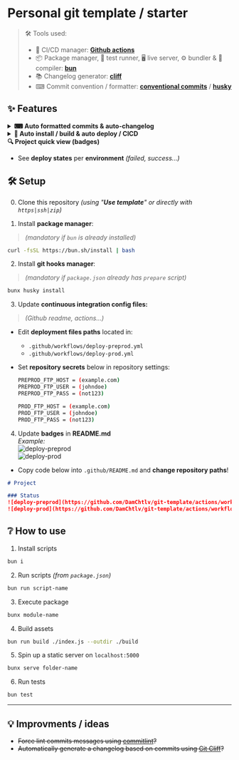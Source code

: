 # Personal git template / starter

> 🛠 Tools used:
> - 🤖 CI/CD manager: **[Github actions](https://github.com/DamChtlv/git-template/tree/main/.github/workflows)**
> - 📦 Package manager, 🧪 test runner, 🖥 live server, ⚙ bundler & 🔨 compiler: **[bun](https://github.com/oven-sh/bun)**
> - 📚 Changelog generator: [**cliff**](https://git-cliff.org/)
> - ⌨ Commit convention / formatter: [**conventional commits**](https://www.conventionalcommits.org/en/v1.0.0/#summary) / **[husky](https://typicode.github.io/husky/)**

## ✨ Features
<details>
<summary>
<strong>⌨ Auto formatted commits & auto-changelog</strong>
</summary>

- This repo uses **a simple commit convention**, which gets **automatically formatted** properly and also used to **generate a changelog**  
> 💡 INFO: Commit message should be composed like this: `action|context|details`
>
> Example: commit `fix ajax used wrong ajax url` will become `🐛 Fix(ajax): used wrong ajax url`,  
> it will also be added into 🐛 **Bug fixes section** inside latest version of changelog automatically _(see `CHANGELOG.md`)_
</details>

<details>
<summary>
<strong>🚀 Auto install / build & auto deploy / CICD</strong>
</summary>

- **Install assets** from managers 
> _node modules..._
- **Automatically push code** on remote servers 
> _using correct SFTP env based on pull requests / branches_
- **Automatically trigger 3rd party actions** post deploy 
> _auto clear cache using cache plugin..._
</details

<details>
<summary>
<strong>🔍 Project quick view (badges)</strong>
</summary>

- See **deploy states** per **environment** _(failed, success...)_
</details>

## 🛠 Setup
0. Clone this repository _(using "**Use template**" or directly with `https|ssh|zip`)_

1. Install **package manager**:
> _(mandatory if `bun` is already installed)_ 
```sh
curl -fsSL https://bun.sh/install | bash
```

2. Install **git hooks manager**:
> _(mandatory if `package.json` already has `prepare` script)_ 
```sh
bunx husky install
```

3. Update **continuous integration config files:**
> _(Github readme, actions...)_
- Edit **deployment files paths** located in:
  - `.github/workflows/deploy-preprod.yml`
  - `.github/workflows/deploy-prod.yml`

- Set **repository secrets** below in repository settings:
  ```sh
  PREPROD_FTP_HOST = (example.com)
  PREPROD_FTP_USER = (johndoe)
  PREPROD_FTP_PASS = (not123)

  PROD_FTP_HOST = (example.com)
  PROD_FTP_USER = (johndoe)
  PROD_FTP_PASS = (not123)
  ```

4. Update **badges** in **README.md**  
_Example:_  
![deploy-preprod](https://github.com/DamChtlv/git-template/actions/workflows/deploy-preprod.yml/badge.svg?branch=release/preprod)  
![deploy-prod](https://github.com/DamChtlv/git-template/actions/workflows/deploy-prod.yml/badge.svg?branch=release/prod)
- Copy code below into `.github/README.md` and **change repository paths**!
```md
# Project

### Status
![deploy-preprod](https://github.com/DamChtlv/git-template/actions/workflows/deploy-preprod.yml/badge.svg?branch=release/preprod)
![deploy-prod](https://github.com/DamChtlv/git-template/actions/workflows/deploy-prod.yml/badge.svg?branch=release/prod)
```


## ❔ How to use

1. Install scripts
```sh
bun i
```

2. Run scripts _(from `package.json`)_
```sh
bun run script-name
```

3. Execute package
```sh
bunx module-name
```

4. Build assets
```sh
bun run build ./index.js --outdir ./build
```

5. Spin up a static server on `localhost:5000`
```sh
bunx serve folder-name
```

6. Run tests
```sh
bun test
```
---

## 💡 Improvments / ideas
- ~~Force lint commits messages using [commitlint](https://github.com/conventional-changelog/commitlint#what-is-commitlint)?~~
- ~~Automatically generate a changelog based on commits using [Git Cliff](https://github.com/orhun/git-cliff)?~~
